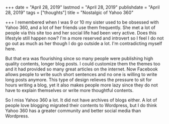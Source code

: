 +++
date = "April 28, 2019"
lastmod = "April 28, 2019"
publishdate = "April 28, 2019"
tags = ["thoughts"]
title = "Nostalgic of Yahoo 360"

+++
I remembered when I was 9 or 10 my sister used to be obsessed with Yahoo 360, and a lot of her friends use them frequently. She met a lot of people via this site too and her social life had been very active. Does this lifestyle still happen now? I'm a more reserved and introvert so I feel I do not go out as much as her though I do go outside a lot. I'm contradicting myself here.

But that era was flourishing since so many people were publishing high quality contents, longer blog posts. I could customize them the themes too and it had provided so many great articles on the internet. Now Facebook allows people to write such short sentences and no one is willing to write long posts anymore. This type of design relieves the pressure to sit for hours writing a blog, yet it also makes people more lazy since they do not have to explain themselves or write more thoughtful contents. 

So I miss Yahoo 360 a lot. It did not have archives of blogs either. A lot of people love blogging migrated their contents to Wordpress, but I do think Yahoo 360 has a greater community and better social media than Wordpress.
